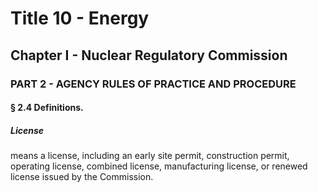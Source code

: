 
# Title 10 - Energy
## Chapter I - Nuclear Regulatory Commission
### PART 2 - AGENCY RULES OF PRACTICE AND PROCEDURE
#### § 2.4 Definitions.
##### License

means a license, including an early site permit, construction permit, operating license, combined license, manufacturing license, or renewed license issued by the Commission.
